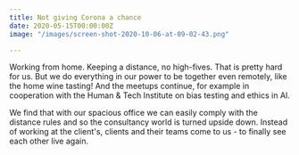 ```yaml
---
title: Not giving Corona a chance
date: 2020-05-15T00:00:00Z
image: "/images/screen-shot-2020-10-06-at-09-02-43.png"

---
```

Working from home. Keeping a distance, no high-fives. That is pretty hard for us. But we do everything in our power to be together even remotely, like the home wine tasting! And the meetups continue, for example in cooperation with the Human & Tech Institute on bias testing and ethics in AI. 

We find that with our spacious office we can easily comply with the distance rules and so the consultancy world is turned upside down. Instead of working at the client's, clients and their teams come to us - to finally see each other live again.
